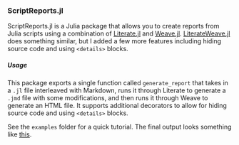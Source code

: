 ### ScriptReports.jl

ScriptReports.jl is a Julia package that allows you to create reports from Julia scripts using a combination of [Literate.jl](https://github.com/fredrikekre/Literate.jl) and [Weave.jl](https://github.com/JunoLab/Weave.jl). [LiterateWeave.jl](https://github.com/baggepinnen/LiterateWeave.jl) does something similar, but I added a few more features including hiding source code and using ```<details>``` blocks. 

##### Usage

This package exports a single function called ```generate_report``` that takes in a ```.jl``` file interleaved with Markdown, runs it through Literate to generate a ```.jmd``` file with some modifications, and then runs it through Weave to generate an HTML file. It supports additional decorators to allow for hiding source code and using ```<details>``` blocks.

See the ```examples``` folder for a quick tutorial. The final output looks something like [this](https://html-preview.github.io/?url=https://github.com/tejasramdas/ScriptReports.jl/blob/main/example/example.html).
